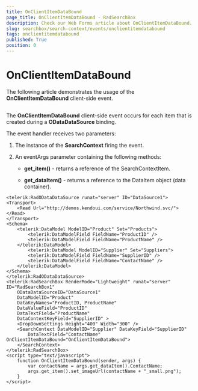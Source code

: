```yaml
---
title: OnClientItemDataBound
page_title: OnClientItemDataBound - RadSearchBox
description: Check our Web Forms article about OnClientItemDataBound.
slug: searchbox/search-context/events/onclientitemdatabound
tags: onclientitemdatabound
published: True
position: 0
---
```


# OnClientItemDataBound



The following article demonstrates the usage of the **OnClientItemDataBound** client-side event.

## 

The **OnClientItemDataBound** client-side event occurs for each item that is created during a **ODataDataSource** binding.

The event handler receives two parameters:

1. The instance of the **SearchContext** firing the event.

1. An eventArgs parameter containing the following methods:

	* **get_item()** - returns a reference of the SearchContextItem.

	* **get_dataItem()** - returns a reference to the DataItem object (data container).



````ASPNET
<telerik:RadODataDataSource runat="server" ID="DataSource1">
<Transport>
	<Read Url="http://demos.kendoui.com/service/Northwind.svc/"></Read>
</Transport>
<Schema>
	<telerik:DataModel ModelID="Product" Set="Products">
		<telerik:DataModelField FieldName="ProductID" />
		<telerik:DataModelField FieldName="ProductName" />
	</telerik:DataModel>
		<telerik:DataModel ModelID="Supplier" Set="Suppliers">
		<telerik:DataModelField FieldName="SupplierID" />
		<telerik:DataModelField FieldName="ContactName" />
	</telerik:DataModel>
</Schema>
</telerik:RadODataDataSource>
<telerik:RadSearchBox RenderMode="Lightweight" runat="server" ID="RadSearchBox1"
	ODataDataSourceID="DataSource1"
	DataModelID="Product"
	DataKeyNames="ProductID, ProductName"
	DataValueField="ProductID"
	DataTextField="ProductName"
	DataContextKeyField="SupplierID" >
	<DropDownSettings Height="400" Width="300" />
	<SearchContext DataModelID="Supplier" DataKeyField="SupplierID" 
		DataTextField="ContactName"  OnClientItemDataBound="OnClientItemDataBound">
	</SearchContext>
</telerik:RadSearchBox>
<script type="text/javascript">
	function OnClientItemDataBound(sender, args) {
		var contactName = args.get_dataItem().ContactName;
		args.get_item().set_imageUrl(contactName + "_small.png");
	}
</script>
````


